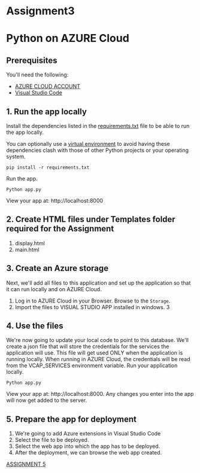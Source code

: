 # Assignment3
# Python on AZURE Cloud



## Prerequisites

You'll need the following:
* [AZURE CLOUD ACCOUNT](https://portal.azure.com/#home)
* [Visual Studio Code](https://code.visualstudio.com/download)


## 1. Run the app locally

Install the dependencies listed in the [requirements.txt](https://pip.readthedocs.io/en/stable/user_guide/#requirements-files) file to be able to run the app locally.

You can optionally use a [virtual environment](https://packaging.python.org/installing/#creating-and-using-virtual-environments) to avoid having these dependencies clash with those of other Python projects or your operating system.
  ```
pip install -r requirements.txt
  ```

Run the app.
  ```
Python app.py
  ```

 View your app at: http://localhost:8000

## 2. Create HTML files under Templates folder required for the Assignment
1. display.html
2. main.html


## 3. Create an Azure storage

Next, we'll add all files to this application and set up the application so that it can run locally and on AZURE Cloud.

1. Log in to AZURE Cloud in your Browser. Browse to the `Storage`.
2. Import the files to  VISUAL STUDIO APP installed in windows.
3

## 4. Use the files

We're now going to update your local code to point to this database. We'll create a json file that will store the credentials for the services the application will use. This file will get used ONLY when the application is running locally. When running in AZURE Cloud, the credentials will be read from the VCAP_SERVICES environment variable.
Run your application locally.
  ```
Python app.py
  ```

  View your app at: http://localhost:8000. Any changes you enter into the app will now get added to the server.

## 5. Prepare the app for deployment

1. We're going to add Azure extensions in Visual Studio Code 
2. Select the file to be deployed.
3. Select the web app into which the app has to be deployed.
4. After the deployment, we can browse the web app created.

[ASSIGNMENT 5](https://harikagovadaassignment5.azurewebsites.net/)

  ```

  ```
